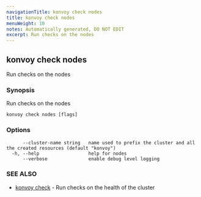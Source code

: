 ```yaml
---
navigationTitle: konvoy check nodes
title: konvoy check nodes
menuWeight: 10
notes: Automatically generated, DO NOT EDIT
excerpt: Run checks on the nodes
---
```


## konvoy check nodes

Run checks on the nodes

### Synopsis

Run checks on the nodes

```
konvoy check nodes [flags]
```

### Options

```
      --cluster-name string   name used to prefix the cluster and all the created resources (default "konvoy")
  -h, --help                  help for nodes
      --verbose               enable debug level logging
```

### SEE ALSO

* [konvoy check](../)	 - Run checks on the health of the cluster
